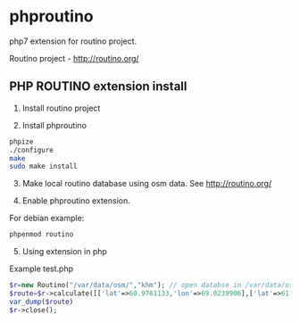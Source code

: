 # phproutino
php7 extension for routino project.

Routino project - http://routino.org/

PHP ROUTINO extension install
------------------------------

1) Install routino project

2) Install phproutino
```bash 
phpize
./configure
make
sudo make install
```
3) Make local routino database using osm data. See http://routino.org/

4) Enable phproutino extension.

For debian example:
```bash 
phpenmod routino
```
5) Using extension in php

Example test.php
```php 
$r=new Routino("/var/data/osm/","khm"); // open databse in /var/data/osm/ and khm prefix
$route=$r->calculate([['lat'=>60.9761133,'lon'=>69.0239906],['lat'=>61.0024578,'lon'=>69.0178842]]));
var_dump($route)
$r->close();
```
